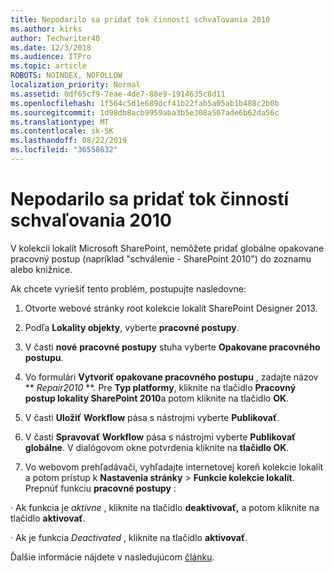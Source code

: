 ```yaml
---
title: Nepodarilo sa pridať tok činností schvaľovania 2010
ms.author: kirks
author: Techwriter40
ms.date: 12/3/2018
ms.audience: ITPro
ms.topic: article
ROBOTS: NOINDEX, NOFOLLOW
localization_priority: Normal
ms.assetid: 0df65cf9-7eae-4de7-88e9-1914635c8d11
ms.openlocfilehash: 1f564c5d1e689dcf41b22fab5a05ab1b488c2b0b
ms.sourcegitcommit: 1d98db8acb9959aba3b5e308a567ade6b62da56c
ms.translationtype: MT
ms.contentlocale: sk-SK
ms.lasthandoff: 08/22/2019
ms.locfileid: "36558632"
---
```

# <a name="unable-to-add-2010-approval-workflow"></a>Nepodarilo sa pridať tok činností schvaľovania 2010

V kolekcii lokalít Microsoft SharePoint, nemôžete pridať globálne opakovane pracovný postup (napríklad "schválenie - SharePoint 2010") do zoznamu alebo knižnice.
  
Ak chcete vyriešiť tento problém, postupujte nasledovne: 
  
1. Otvorte webové stránky root kolekcie lokalít SharePoint Designer 2013.
  
2. Podľa **Lokality objekty**, vyberte **pracovné postupy**. 
  
3. V časti **nové** **pracovné postupy** stuha vyberte **Opakovane pracovného postupu**. 
  
4. Vo formulári **Vytvoriť opakovane pracovného postupu** , zadajte názov ** *Repair2010* **. Pre **Typ platformy**, kliknite na tlačidlo **Pracovný postup lokality SharePoint 2010**a potom kliknite na tlačidlo **OK**. 
  
1. V časti **Uložiť** **Workflow** pása s nástrojmi vyberte **Publikovať**. 
  
2. V časti **Spravovať** **Workflow** pása s nástrojmi vyberte **Publikovať globálne**. V dialógovom okne potvrdenia kliknite na **tlačidlo OK**. 
  
3. Vo webovom prehľadávači, vyhľadajte internetovej koreň kolekcie lokalít a potom prístup k **Nastavenia stránky** \> **Funkcie kolekcie lokalít**. Prepnúť funkciu **pracovné postupy** : 
  
· Ak funkcia je *aktívne* , kliknite na tlačidlo **deaktivovať,** a potom kliknite na tlačidlo **aktivovať**. 
  
· Ak je funkcia *Deactivated* , kliknite na tlačidlo **aktivovať**. 
  
Ďalšie informácie nájdete v nasledujúcom [článku](https://go.microsoft.com/fwlink/?linkid=2047770&amp;clcid=0x409).
  

